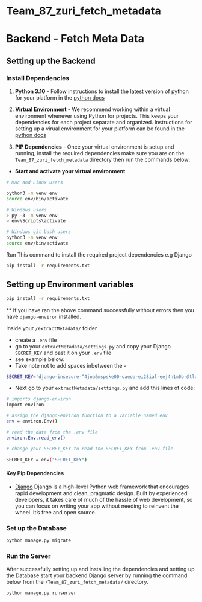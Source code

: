 # Team_87_zuri_fetch_metadata

# Backend - Fetch Meta Data

## Setting up the Backend

### Install Dependencies

1. **Python 3.10** - Follow instructions to install the latest version of python for your platform in the [python docs](https://docs.python.org/3/using/unix.html#getting-and-installing-the-latest-version-of-python)

2. **Virtual Environment** - We recommend working within a virtual environment whenever using Python for projects. This keeps your dependencies for each project separate and organized. Instructions for setting up a virual environment for your platform can be found in the [python docs](https://packaging.python.org/guides/installing-using-pip-and-virtual-environments/)

3. **PIP Dependencies** - Once your virtual environment is setup and running, install the required dependencies make sure you are on the `Team_87_zuri_fetch_metadata` directory then run the commands below:

- **Start and activate your virtual environment**

```bash
# Mac and Linux users

python3 -m venv env
source env/bin/activate

# Windows users
> py -3 -m venv env
> env\Scripts\activate

# Windows git bash users
python3 -m venv env
source env/bin/activate
```

Run This command to install the required project dependencies e.g Django

```bash
pip install -r requirements.txt
```

## Setting up Environment variables

```bash
pip install -r requirements.txt
```

\*\* If you have ran the above command successfully without errors then you have `django-environ` installed.

Inside your `/extractMetadata/` folder

- create a `.env` file
- go to your `extractMetadata/settings.py` and copy your Django `SECRET_KEY` and past it on your `.env` file
- see example below:
- Take note not to add spaces inbetween the `=`

```bash
SECRET_KEY='django-insecure-^4joa&mspske00-oaeoa-ei28ial-eej4h1m0b-@tldx9xq4va'

```

- Next go to your `extractMetadata/settings.py` and add this lines of code:

```bash
# imports django-environ
import environ

# assign the django-environ function to a variable named env
env = environ.Env()

# read the data from the .env file
environ.Env.read_env()

# change your SECRET_KEY to read the SECRET_KEY from .env file

SECRET_KEY = env("SECRET_KEY")

```

#### Key Pip Dependencies

- [Django](https://www.djangoproject.com/) Django is a high-level Python web framework that encourages rapid development and clean, pragmatic design. Built by experienced developers, it takes care of much of the hassle of web development, so you can focus on writing your app without needing to reinvent the wheel. It’s free and open source.

### Set up the Database

```bash
python manage.py migrate
```

### Run the Server

After successfully setting up and installing the dependencies and setting up the Database start your backend Django server by running the command below from the `/Team_87_zuri_fetch_metadata/` directory.

```bash
python manage.py runserver
```

